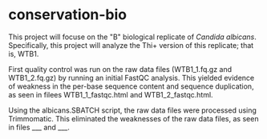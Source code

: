 # conservation-bio

This project will focuse on the "B" biological replicate of _Candida albicans_. Specifically, this project will analyze the Thi+ version of this replicate; that is, WTB1.  

First quality control was run on the raw data files (WTB1_1.fq.gz and WTB1_2.fq.gz) by running an initial FastQC analysis. This yielded evidence of weakness in the per-base sequence content and sequence duplication, as seen in filees WTB1_1_fastqc.html and WTB1_2_fastqc.html.

Using the albicans.SBATCH script, the raw data files were processed using Trimmomatic. This eliminated the weaknesses of the raw data files, as seen in files ___ and ___.
